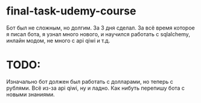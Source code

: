 # final-task-udemy-course
Бот был не сложным, но долгим. За 3 дня сделал.
За всё время которое я писал бота, я узнал много нового, и научился работать с sqlalchemy, инлайн модом, не много с api qiwi и т.д.

# TODO:
Изначально бот должен был работать с долларами, но теперь с рублями.
Всё из-за api qiwi, ну и ладно.
Как нибуть перепишу бота с новыми знаниями. 
